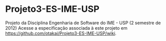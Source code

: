 Projeto3-ES-IME-USP
===================

Projeto da Disciplina Engenharia de Software do IME - USP (2 semestre de 2012)
Acesse a especificação associada à este projeto em https://github.com/otakai/Projeto3-ES-IME-USP/wiki.